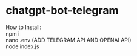 # chatgpt-bot-telegram
How to Install: <BR>
npm i <BR>
nano .env (ADD TELEGRAM API AND OPENAI API) <BR>
node index.js
